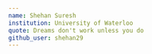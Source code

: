 ```yaml
---
name: Shehan Suresh
institution: University of Waterloo
quote: Dreams don't work unless you do
github_user: shehan29
---
```

